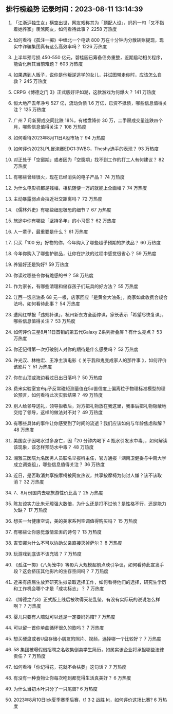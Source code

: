 
## 排行榜趋势 记录时间：2023-08-11 13:14:39
  
  1. 「江浙沪独生女」横空出世，网友戏称其为「顶配人设」，妈妈一句「又不指着她养家」羡煞网友，如何看待此事？ 2258 万热度
    
  2. 如何看待《孤注一掷》中缅北一个电话 800 万在十分钟内分散转账提现，现实中诈骗集团真有这么高效率吗？ 1226 万热度
    
  3. 上半年预亏损 450-550 亿元，碧桂园已筹备债务重整，近期启动相关程序，能否化解其当前难题？ 603 万热度
    
  4. 如果遇到人贩子，说你是他叛逆逃学的女儿，并试图带走你时，应该怎么自救？ 245 万热度
    
  5. CRPG《博德之门 3》正式版好评如潮，这款游戏为何爆火？ 141 万热度
    
  6. 恒大地产去年净亏 527 亿，流动负债 1.6 万亿，已资不抵债，哪些信息值得关注？ 125 万热度
    
  7. 广州 7 月新房成交同比跌 18%，有楼盘降价 30 万，二手房成交量连跌四个月，哪些信息值得关注？ 108 万热度
    
  8. 如何看待2023年8月11日A股市场？ 94 万热度
    
  9. 如何评价2023LPL冒泡赛EDG1:3WBG，Theshy选手的表现？ 93 万热度
    
  10. 对正处于「空窗期」或者因为「空窗期」找不到工作的打工人有何建议？ 82 万热度
    
  11. 有哪些曾经很火，现在已经消失的电子产品？ 74 万热度
    
  12. 为什么电影机都是残幅，相机随便一万的就能上全画幅？ 74 万热度
    
  13. 主动暴露弱点会拉近社交距离吗？ 72 万热度
    
  14. 《儒林外史》有哪些细思极恐的细节？ 67 万热度
    
  15. 旅途中你有哪些「坚持多年」的小习惯？ 62 万热度
    
  16. 人一辈子，最重要是什么？ 61 万热度
    
  17. 只买「100 分」好物的你，今年购入了哪些超乎预期的护肤品？ 60 万热度
    
  18. 今年你购入了哪些护肤品，让你在护肤的过程中感觉很省心？ 59 万热度
    
  19. 养猫好还是狗好? 59 万热度
    
  20. 你读过哪些令你有跪感的书？ 58 万热度
    
  21. 作为家长，有哪些清理和储存孩子们玩具的好方法？ 55 万热度
    
  22. 江西一饭店油条 68 元一根，店家回应「是黄金大油条」，商家如此收费合规合法吗，如何看待此事？ 54 万热度
    
  23. 遭网红举报「违规补课」，杭州新东方全面停课，家长表示「希望尽快复课」，哪些信息值得关注？ 53 万热度
    
  24. 如何评价三星8月11日首销的第五代Galaxy Z系列折叠屏？有什么亮点？ 53 万热度
    
  25. 你还记得第一次打破别人对你的期待是什么感受吗？ 52 万热度
    
  26. 许光汉、林柏宏、王净主演电影《 关于我和鬼变成家人的那件事 》，如何评价该影片？ 51 万热度
    
  27. 你在山顶或海边看过日出日落吗？ 50 万热度
    
  28. 费米实验室宣布μ子反常磁矩测量值在5σ置信度上偏离粒子物理标准模型的理论预言，如何看待此次实验结果？ 49 万热度
    
  29. 别人给领导送礼，领导拒收后，对方把礼物放在我这里，我事后把礼物隐蔽地交给了领导，这样的做法对不对？ 49 万热度
    
  30. 有哪些具体的事件让你感受到了时间的流逝？我们应该如何与年龄焦虑和解？ 48 万热度
    
  31. 美国女子因喝水过多身亡，因「20 分钟内喝下 4 瓶水引发水中毒」，如何解读该现象，该怎样预防水中毒？ 48 万热度
    
  32. 湘雅三医院九名医务人员联名举报科主任，官方通报「湖南卫健委与中南大学成立调查组」，哪些信息值得关注？ 36 万热度
    
  33. 近日，是否取消共享按摩椅被网友热议，共享按摩椅为何讨人嫌？该不该取消？ 32 万热度
    
  34. 7、8月份国内去哪旅游性价比高？ 25 万热度
    
  35. 陈友谅实力比朱元璋强大数倍，为什么还是打不过他？是性格不行，还是能力欠缺？ 17 万热度
    
  36. 想买一台健康空调，美的美家系列空调值得购买吗？ 15 万热度
    
  37. 有哪些让你感觉激情澎湃的诗句？ 13 万热度
    
  38. 吉安娜为什么不可以协助父亲直接灭掉萨尔？ 8 万热度
    
  39. 玩游戏到底该不该充钱？ 7 万热度
    
  40. 《孤注一掷》《八角笼中》等影片大规模超前点映引争议，如何看待此宣发手段？这会挤压其他影片的生存空间吗？ 7 万热度
    
  41. 近来有应届生放弃研究生拟录取选择工作，如何看待他们的选择，研究生学历和工作机会哪个才是「成功标志」？ 7 万热度
    
  42. 《博德之门3》正式版上线后被吹得天花乱坠，有没有实际玩的说说怎么样啊？ 7 万热度
    
  43. 婴儿只要有人陪就可以还是一定要妈妈陪? 7 万热度
    
  44. 可以留一首你单曲循环很久的歌吗？ 7 万热度
    
  45. 想买硬盘或者U盘存储小朋友的照片、视频，选择哪一个比较好？ 7 万热度
    
  46. 58 集团被曝假借招聘之名收集倒卖学生简历，如属实该企业将承担哪些法律责任？ 7 万热度
    
  47. 如何看待「你记得花，花就不会枯萎」这句话？ 7 万热度
    
  48. 有没有一种食物让你每次吃到都觉得生活真美好？ 6 万热度
    
  49. 为什么当初木叶只分了一只尾兽? 6 万热度
    
  50. 2023年8月10日lck夏季赛季后赛，t1 3:2 战胜 kt，如何评价这场比赛? 6 万热度
    